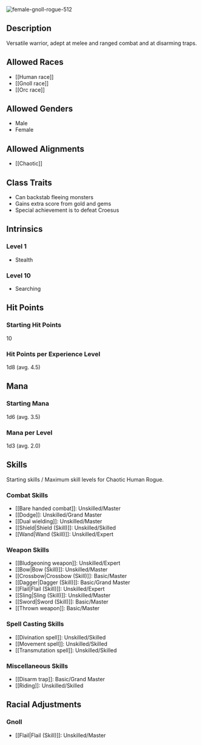 ![female-gnoll-rogue-512](https://github.com/hyvanmielenpelit/GnollHack/assets/16661034/d4238f58-e6f6-431a-8023-9f3ea9da849f)


## Description
Versatile warrior, adept at melee and ranged combat and at disarming traps.


## Allowed Races
- [[Human race]]
- [[Gnoll race]]
- [[Orc race]]


## Allowed Genders
- Male
- Female


## Allowed Alignments
- [[Chaotic]]


## Class Traits
- Can backstab fleeing monsters
- Gains extra score from gold and gems
- Special achievement is to defeat Croesus


## Intrinsics
### Level 1
- Stealth


### Level 10
- Searching


## Hit Points
### Starting Hit Points


10


### Hit Points per Experience Level


1d8 (avg. 4.5)



## Mana
### Starting Mana


1d6 (avg. 3.5)


### Mana per Level


1d3 (avg. 2.0)



## Skills
Starting skills / Maximum skill levels for Chaotic Human Rogue. 


### Combat Skills 
- [[Bare handed combat]]: Unskilled/Master 
- [[Dodge]]: Unskilled/Grand Master
- [[Dual wielding]]: Unskilled/Master 
- [[Shield|Shield (Skill)]]: Unskilled/Skilled
- [[Wand|Wand (Skill)]]: Unskilled/Expert


### Weapon Skills 
- [[Bludgeoning weapon]]: Unskilled/Expert 
- [[Bow|Bow (Skill)]]: Unskilled/Master
- [[Crossbow|Crossbow (Skill)]]: Basic/Master
- [[Dagger|Dagger (Skill)]]: Basic/Grand Master
- [[Flail|Flail (Skill)]]: Unskilled/Expert
- [[Sling|Sling (Skill)]]: Unskilled/Master
- [[Sword|Sword (Skill)]]: Basic/Master
- [[Thrown weapon]]: Basic/Master


### Spell Casting Skills 
- [[Divination spell]]: Unskilled/Skilled
- [[Movement spell]]: Unskilled/Skilled
- [[Transmutation spell]]: Unskilled/Skilled


### Miscellaneous Skills 
- [[Disarm trap]]: Basic/Grand Master
- [[Riding]]: Unskilled/Skilled


## Racial Adjustments
### Gnoll
- [[Flail|Flail (Skill)]]: Unskilled/Master